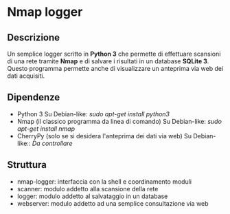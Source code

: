 # Nmap logger ##

## Descrizione ##

Un semplice logger scritto in **Python 3** che permette di effettuare scansioni di una rete tramite **Nmap** e di salvare i risultati in un database **SQLite 3**.
Questo programma permette anche di visualizzare un anteprima via web dei dati acquisiti.

## Dipendenze ##

+ Python 3
  Su Debian-like: *sudo apt-get install python3*
+ Nmap (il classico programma da linea di comando)
  Su Debian-like: *sudo apt-get install nmap*
+ CherryPy (solo se si desidera l'anteprima dei dati via web)
  Su Debian-like:: *Da controllare*

## Struttura ##

+ nmap-logger: interfaccia con la shell e coordinamento moduli
+ scanner: modulo addetto alla scansione della rete
+ logger: modulo addetto al salvataggio in un database
+ webserver: modulo addetto ad una semplice consultazione via web
